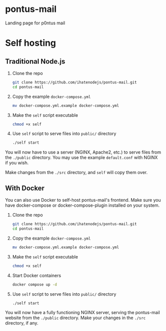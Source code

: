 # pontus-mail
Landing page for p0ntus mail

# Self hosting
## Traditional Node.js
1. Clone the repo
   ```bash
   git clone https://github.com/ihatenodejs/pontus-mail.git
   cd pontus-mail
   ```
2. Copy the example `docker-compose.yml`
   ```bash
   mv docker-compose.yml.example docker-compose.yml
   ```
3. Make the `self` script executable
   ```bash
   chmod +x self
   ```
4. Use `self` script to serve files into `public/` directory
   ```bash
   ./self start
   ```

You will now have to use a server (NGINX, Apache2, etc.) to serve files from the `./public` directory. You may use the example `default.conf` with NGINX if you wish.

Make changes from the `./src` directory, and `self` will copy them over.
## With Docker
You can also use Docker to self-host pontus-mail's frontend. Make sure you have docker-compose or docker-compose-plugin installed on your system.
1. Clone the repo
   ```bash
   git clone https://github.com/ihatenodejs/pontus-mail.git
   cd pontus-mail
   ```
2. Copy the example `docker-compose.yml`
   ```bash
   mv docker-compose.yml.example docker-compose.yml
   ```
3. Make the `self` script executable
   ```bash
   chmod +x self
   ```
4. Start Docker containers
   ```bash
   docker compose up -d
   ```
5. Use `self` script to serve files into `public/` directory
   ```bash
   ./self start
   ```

You will now have a fully functioning NGINX server, serving the pontus-mail website from the `./public` directory. Make your changes in the `./src` directory, if any.